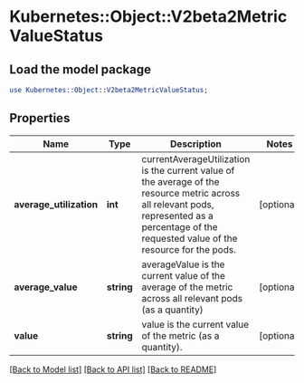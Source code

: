 # Kubernetes::Object::V2beta2MetricValueStatus

## Load the model package
```perl
use Kubernetes::Object::V2beta2MetricValueStatus;
```

## Properties
Name | Type | Description | Notes
------------ | ------------- | ------------- | -------------
**average_utilization** | **int** | currentAverageUtilization is the current value of the average of the resource metric across all relevant pods, represented as a percentage of the requested value of the resource for the pods. | [optional] 
**average_value** | **string** | averageValue is the current value of the average of the metric across all relevant pods (as a quantity) | [optional] 
**value** | **string** | value is the current value of the metric (as a quantity). | [optional] 

[[Back to Model list]](../README.md#documentation-for-models) [[Back to API list]](../README.md#documentation-for-api-endpoints) [[Back to README]](../README.md)


